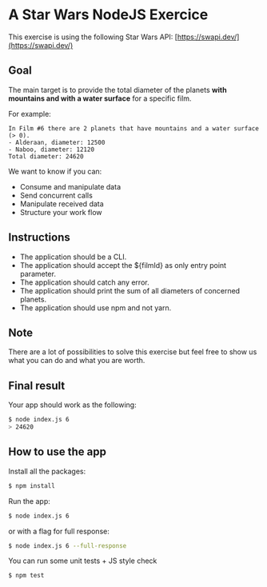 # A Star Wars NodeJS Exercice
This exercise is using the following Star Wars API: [https://swapi.dev/](https://swapi.dev/)

## Goal

The main target is to provide the total diameter of the planets **with mountains and with a water surface** for a specific film.

For example:
```
In Film #6 there are 2 planets that have mountains and a water surface (> 0).
- Alderaan, diameter: 12500
- Naboo, diameter: 12120
Total diameter: 24620
```

We want to know if you can:

* Consume and manipulate data
* Send concurrent calls
* Manipulate received data
* Structure your work flow

## Instructions

* The application should be a CLI.
* The application should accept the ${filmId} as only entry point parameter. 
* The application should catch any error. 
* The application should print the sum of all diameters of concerned planets.
* The application should use npm and not yarn.

## Note
There are a lot of possibilities to solve this exercise but feel free to show us what you can do and what you are worth.

## Final result
Your app should work as the following:
```bash
$ node index.js 6
> 24620
```

## How to use the app
Install all the packages:
```bash
$ npm install
```

Run the app:
```bash
$ node index.js 6
```
or with a flag for full response:
```bash
$ node index.js 6 --full-response
```

You can run some unit tests + JS style check
```bash
$ npm test
```
